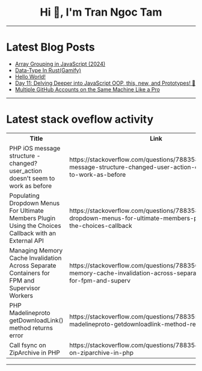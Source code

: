 <h1 align="center">Hi 👋, I'm Tran Ngoc Tam</h1>

---

# Latest Blog Posts 
<!-- BLOG-POST-LIST:START -->
- [Array Grouping in JavaScript &lpar;2024&rpar;](https://dev.to/pmbanugo/array-grouping-in-javascript-2024-5cm9)
- [Data-Type In Rust&lpar;Gamify&rpar;](https://dev.to/devyuvraaj/data-type-in-rustgamify-121j)
- [Hello World!](https://dev.to/sumit10/hello-world-54h0)
- [Day 11: Delving Deeper into JavaScript OOP, this, new, and Prototypes! 🚀](https://dev.to/rohit1301/day-11-delving-deeper-into-javascript-oop-this-new-and-prototypes-1o5f)
- [Multiple GitHub Accounts on the Same Machine Like a Pro](https://dev.to/kw4rgs/multiple-github-accounts-on-the-same-machine-like-a-pro-4ci1)
<!-- BLOG-POST-LIST:END -->

---

# Latest stack oveflow activity
<table>
  <tr><th>Title</th><th>Link</th></tr>
  <!-- STACKOVERFLOW:START --><tr><td>PHP iOS message structure - changed? user_action doesn&#39;t seem to work as before</td><td>https://stackoverflow.com/questions/78835874/php-ios-message-structure-changed-user-action-doesnt-seem-to-work-as-before</td></tr><tr><td>Populating Dropdown Menus For Ultimate Members Plugin Using the Choices Callback with an External API</td><td>https://stackoverflow.com/questions/78835848/populating-dropdown-menus-for-ultimate-members-plugin-using-the-choices-callback</td></tr><tr><td>Managing Memory Cache Invalidation Across Separate Containers for FPM and Supervisor Workers</td><td>https://stackoverflow.com/questions/78835649/managing-memory-cache-invalidation-across-separate-containers-for-fpm-and-superv</td></tr><tr><td>PHP Madelineproto getDownloadLink&lpar;&rpar; method returns error</td><td>https://stackoverflow.com/questions/78835538/php-madelineproto-getdownloadlink-method-returns-error</td></tr><tr><td>Call fsync on ZipArchive in PHP</td><td>https://stackoverflow.com/questions/78835446/call-fsync-on-ziparchive-in-php</td></tr><!-- STACKOVERFLOW:END -->
</table>

---


